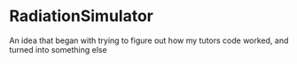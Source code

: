 # RadiationSimulator

An idea that began with trying to figure out how my tutors code worked, and turned into something else
